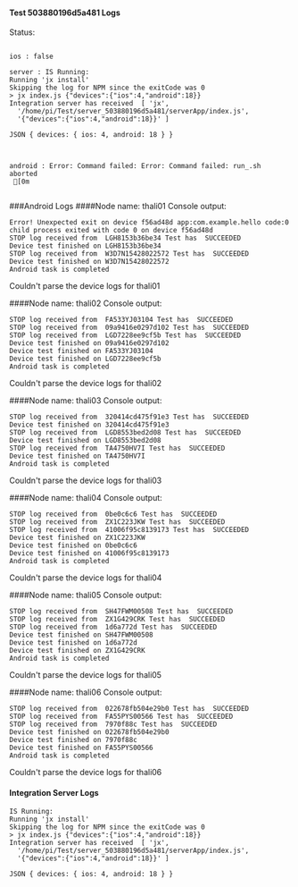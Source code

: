 #### Test 503880196d5a481 Logs

Status: 
```

ios : false

server : IS Running:
Running 'jx install'
Skipping the log for NPM since the exitCode was 0
> jx index.js {"devices":{"ios":4,"android":18}}
Integration server has received  [ 'jx',
  '/home/pi/Test/server_503880196d5a481/serverApp/index.js',
  '{"devices":{"ios":4,"android":18}}' ]

JSON { devices: { ios: 4, android: 18 } }



android : Error: Command failed: Error: Command failed: run_.sh aborted
 [0m


```
###Android Logs
####Node name: thali01
Console output:
```
Error! Unexpected exit on device f56ad48d app:com.example.hello code:0 
child process exited with code 0 on device f56ad48d 
STOP log received from  LGH8153b36be34 Test has  SUCCEEDED
Device test finished on LGH8153b36be34 
STOP log received from  W3D7N15428022572 Test has  SUCCEEDED
Device test finished on W3D7N15428022572 
Android task is completed 
```


Couldn't parse the device logs for thali01

####Node name: thali02
Console output:
```
STOP log received from  FA533YJ03104 Test has  SUCCEEDED
STOP log received from  09a9416e0297d102 Test has  SUCCEEDED
STOP log received from  LGD7228ee9cf5b Test has  SUCCEEDED
Device test finished on 09a9416e0297d102 
Device test finished on FA533YJ03104 
Device test finished on LGD7228ee9cf5b 
Android task is completed 
```


Couldn't parse the device logs for thali02

####Node name: thali03
Console output:
```
STOP log received from  320414cd475f91e3 Test has  SUCCEEDED
Device test finished on 320414cd475f91e3 
STOP log received from  LGD8553bed2d08 Test has  SUCCEEDED
Device test finished on LGD8553bed2d08 
STOP log received from  TA4750HV7I Test has  SUCCEEDED
Device test finished on TA4750HV7I 
Android task is completed 
```


Couldn't parse the device logs for thali03

####Node name: thali04
Console output:
```
STOP log received from  0be0c6c6 Test has  SUCCEEDED
STOP log received from  ZX1C223JKW Test has  SUCCEEDED
STOP log received from  41006f95c8139173 Test has  SUCCEEDED
Device test finished on ZX1C223JKW 
Device test finished on 0be0c6c6 
Device test finished on 41006f95c8139173 
Android task is completed 
```


Couldn't parse the device logs for thali04

####Node name: thali05
Console output:
```
STOP log received from  SH47FWM00508 Test has  SUCCEEDED
STOP log received from  ZX1G429CRK Test has  SUCCEEDED
STOP log received from  1d6a772d Test has  SUCCEEDED
Device test finished on SH47FWM00508 
Device test finished on 1d6a772d 
Device test finished on ZX1G429CRK 
Android task is completed 
```


Couldn't parse the device logs for thali05

####Node name: thali06
Console output:
```
STOP log received from  022678fb504e29b0 Test has  SUCCEEDED
STOP log received from  FA55PYS00566 Test has  SUCCEEDED
STOP log received from  7970f88c Test has  SUCCEEDED
Device test finished on 022678fb504e29b0 
Device test finished on 7970f88c 
Device test finished on FA55PYS00566 
Android task is completed 
```


Couldn't parse the device logs for thali06





#### Integration Server Logs
```
IS Running:
Running 'jx install'
Skipping the log for NPM since the exitCode was 0
> jx index.js {"devices":{"ios":4,"android":18}}
Integration server has received  [ 'jx',
  '/home/pi/Test/server_503880196d5a481/serverApp/index.js',
  '{"devices":{"ios":4,"android":18}}' ]

JSON { devices: { ios: 4, android: 18 } }


```

